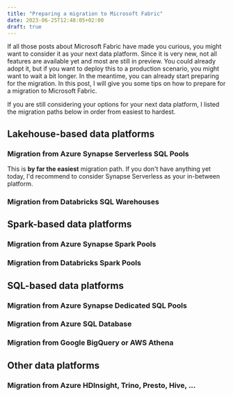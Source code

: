 ```yaml
---
title: "Preparing a migration to Microsoft Fabric"
date: 2023-06-25T12:48:05+02:00
draft: true
---
```


If all those posts about Microsoft Fabric have made you curious, you might want to consider it as your next data platform. Since it is very new, not all features are available yet and most are still in preview. You could already adopt it, but if you want to deploy this to a production scenario, you might want to wait a bit longer. In the meantime, you can already start preparing for the migration. In this post, I will give you some tips on how to prepare for a migration to Microsoft Fabric.

If you are still considering your options for your next data platform, I listed the migration paths below in order from easiest to hardest.

## Lakehouse-based data platforms

### Migration from Azure Synapse Serverless SQL Pools

This is **by far the easiest** migration path. If you don't have anything yet today, I'd recommend to consider Synapse Serverless as your in-between platform.

### Migration from Databricks SQL Warehouses

## Spark-based data platforms

### Migration from Azure Synapse Spark Pools

### Migration from Databricks Spark Pools

## SQL-based data platforms

### Migration from Azure Synapse Dedicated SQL Pools

### Migration from Azure SQL Database

### Migration from Google BigQuery or AWS Athena

## Other data platforms

### Migration from Azure HDInsight, Trino, Presto, Hive, ...
